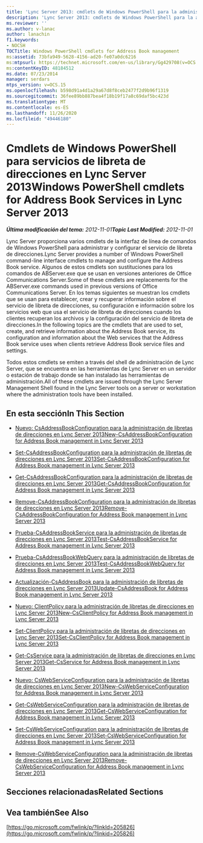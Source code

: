 ```yaml
---
title: 'Lync Server 2013: cmdlets de Windows PowerShell para la administración de la libreta de direcciones'
description: 'Lync Server 2013: cmdlets de Windows PowerShell para la administración de la libreta de direcciones.'
ms.reviewer: ''
ms.author: v-lanac
author: lanachin
f1.keywords:
- NOCSH
TOCTitle: Windows PowerShell cmdlets for Address Book management
ms:assetid: 73bfa949-5628-4156-ad20-fe07a0dc6216
ms:mtpsurl: https://technet.microsoft.com/en-us/library/Gg429708(v=OCS.15)
ms:contentKeyID: 48184512
ms.date: 07/23/2014
manager: serdars
mtps_version: v=OCS.15
ms.openlocfilehash: b598d91a4d1a29a67d8f8ceb2477f2d9b96f1319
ms.sourcegitcommit: 36fee89bb887bea4f18b19f17a8c69daf5bc423d
ms.translationtype: MT
ms.contentlocale: es-ES
ms.lasthandoff: 11/26/2020
ms.locfileid: "49446180"
---
```

# <a name="windows-powershell-cmdlets-for-address-book-services-in-lync-server-2013"></a><span data-ttu-id="4d4bb-103">Cmdlets de Windows PowerShell para servicios de libreta de direcciones en Lync Server 2013</span><span class="sxs-lookup"><span data-stu-id="4d4bb-103">Windows PowerShell cmdlets for Address Book Services in Lync Server 2013</span></span>

<div data-xmlns="http://www.w3.org/1999/xhtml">

<div class="topic" data-xmlns="http://www.w3.org/1999/xhtml" data-msxsl="urn:schemas-microsoft-com:xslt" data-cs="https://msdn.microsoft.com/">

<div data-asp="https://msdn2.microsoft.com/asp">



</div>

<div id="mainSection">

<div id="mainBody"><span data-ttu-id="4d4bb-104">

<span> </span></span><span class="sxs-lookup"><span data-stu-id="4d4bb-104">

<span> </span></span></span>

<span data-ttu-id="4d4bb-105">_**Última modificación del tema:** 2012-11-01_</span><span class="sxs-lookup"><span data-stu-id="4d4bb-105">_**Topic Last Modified:** 2012-11-01_</span></span>

<span data-ttu-id="4d4bb-106">Lync Server proporciona varios cmdlets de la interfaz de línea de comandos de Windows PowerShell para administrar y configurar el servicio de libreta de direcciones.</span><span class="sxs-lookup"><span data-stu-id="4d4bb-106">Lync Server provides a number of Windows PowerShell command-line interface cmdlets to manage and configure the Address Book service.</span></span> <span data-ttu-id="4d4bb-107">Algunos de estos cmdlets son sustituciones para los comandos de ABServer.exe que se usan en versiones anteriores de Office Communications Server.</span><span class="sxs-lookup"><span data-stu-id="4d4bb-107">Some of these cmdlets are replacements for the ABServer.exe commands used in previous versions of Office Communications Server.</span></span> <span data-ttu-id="4d4bb-108">En los temas siguientes se muestran los cmdlets que se usan para establecer, crear y recuperar información sobre el servicio de libreta de direcciones, su configuración e información sobre los servicios web que usa el servicio de libreta de direcciones cuando los clientes recuperan los archivos y la configuración del servicio de libreta de direcciones.</span><span class="sxs-lookup"><span data-stu-id="4d4bb-108">In the following topics are the cmdlets that are used to set, create, and retrieve information about the Address Book service, its configuration and information about the Web services that the Address Book service uses when clients retrieve Address Book service files and settings.</span></span>

<span data-ttu-id="4d4bb-109">Todos estos cmdlets se emiten a través del shell de administración de Lync Server, que se encuentra en las herramientas de Lync Server en un servidor o estación de trabajo donde se han instalado las herramientas de administración.</span><span class="sxs-lookup"><span data-stu-id="4d4bb-109">All of these cmdlets are issued through the Lync Server Management Shell found in the Lync Server tools on a server or workstation where the administration tools have been installed.</span></span>

<div>

## <a name="in-this-section"></a><span data-ttu-id="4d4bb-110">En esta sección</span><span class="sxs-lookup"><span data-stu-id="4d4bb-110">In This Section</span></span>

  - [<span data-ttu-id="4d4bb-111">Nuevo: CsAddressBookConfiguration para la administración de libretas de direcciones en Lync Server 2013</span><span class="sxs-lookup"><span data-stu-id="4d4bb-111">New-CsAddressBookConfiguration for Address Book management in Lync Server 2013</span></span>](lync-server-2013-New-CsAddressBookConfiguration-for-address-book-management.md)

  - [<span data-ttu-id="4d4bb-112">Set-CsAddressBookConfiguration para la administración de libretas de direcciones en Lync Server 2013</span><span class="sxs-lookup"><span data-stu-id="4d4bb-112">Set-CsAddressBookConfiguration for Address Book management in Lync Server 2013</span></span>](lync-server-2013-set-csaddressbookconfiguration-for-address-book-management.md)

  - [<span data-ttu-id="4d4bb-113">Get-CsAddressBookConfiguration para la administración de libretas de direcciones en Lync Server 2013</span><span class="sxs-lookup"><span data-stu-id="4d4bb-113">Get-CsAddressBookConfiguration for Address Book management in Lync Server 2013</span></span>](lync-server-2013-get-csaddressbookconfiguration-for-address-book-management.md)

  - [<span data-ttu-id="4d4bb-114">Remove-CsAddressBookConfiguration para la administración de libretas de direcciones en Lync Server 2013</span><span class="sxs-lookup"><span data-stu-id="4d4bb-114">Remove-CsAddressBookConfiguration for Address Book management in Lync Server 2013</span></span>](lync-server-2013-remove-csaddressbookconfiguration-for-address-book-management.md)

  - [<span data-ttu-id="4d4bb-115">Prueba-CsAddressBookService para la administración de libretas de direcciones en Lync Server 2013</span><span class="sxs-lookup"><span data-stu-id="4d4bb-115">Test-CsAddressBookService for Address Book management in Lync Server 2013</span></span>](lync-server-2013-test-csaddressbookservice-for-address-book-management.md)

  - [<span data-ttu-id="4d4bb-116">Prueba-CsAddressBookWebQuery para la administración de libretas de direcciones en Lync Server 2013</span><span class="sxs-lookup"><span data-stu-id="4d4bb-116">Test-CsAddressBookWebQuery for Address Book management in Lync Server 2013</span></span>](lync-server-2013-test-csaddressbookwebquery-for-address-book-management.md)

  - [<span data-ttu-id="4d4bb-117">Actualización-CsAddressBook para la administración de libretas de direcciones en Lync Server 2013</span><span class="sxs-lookup"><span data-stu-id="4d4bb-117">Update-CsAddressBook for Address Book management in Lync Server 2013</span></span>](lync-server-2013-update-csaddressbook-for-address-book-management.md)

  - [<span data-ttu-id="4d4bb-118">Nuevo: ClientPolicy para la administración de libretas de direcciones en Lync Server 2013</span><span class="sxs-lookup"><span data-stu-id="4d4bb-118">New-CsClientPolicy for Address Book management in Lync Server 2013</span></span>](lync-server-2013-new-csclientpolicy-for-address-book-management.md)

  - [<span data-ttu-id="4d4bb-119">Set-ClientPolicy para la administración de libretas de direcciones en Lync Server 2013</span><span class="sxs-lookup"><span data-stu-id="4d4bb-119">Set-CsClientPolicy for Address Book management in Lync Server 2013</span></span>](lync-server-2013-set-csclientpolicy-for-address-book-management.md)

  - [<span data-ttu-id="4d4bb-120">Get-CsService para la administración de libretas de direcciones en Lync Server 2013</span><span class="sxs-lookup"><span data-stu-id="4d4bb-120">Get-CsService for Address Book management in Lync Server 2013</span></span>](lync-server-2013-get-csservice-for-address-book-management.md)

  - [<span data-ttu-id="4d4bb-121">Nuevo: CsWebServiceConfiguration para la administración de libretas de direcciones en Lync Server 2013</span><span class="sxs-lookup"><span data-stu-id="4d4bb-121">New-CsWebServiceConfiguration for Address Book management in Lync Server 2013</span></span>](lync-server-2013-New-CsWebServiceConfiguration-for-address-book-management.md)

  - [<span data-ttu-id="4d4bb-122">Get-CsWebServiceConfiguration para la administración de libretas de direcciones en Lync Server 2013</span><span class="sxs-lookup"><span data-stu-id="4d4bb-122">Get-CsWebServiceConfiguration for Address Book management in Lync Server 2013</span></span>](lync-server-2013-get-cswebserviceconfiguration-for-address-book-management.md)

  - [<span data-ttu-id="4d4bb-123">Set-CsWebServiceConfiguration para la administración de libretas de direcciones en Lync Server 2013</span><span class="sxs-lookup"><span data-stu-id="4d4bb-123">Set-CsWebServiceConfiguration for Address Book management in Lync Server 2013</span></span>](lync-server-2013-set-cswebserviceconfiguration-for-address-book-management.md)

  - [<span data-ttu-id="4d4bb-124">Remove-CsWebServiceConfiguration para la administración de libretas de direcciones en Lync Server 2013</span><span class="sxs-lookup"><span data-stu-id="4d4bb-124">Remove-CsWebServiceConfiguration for Address Book management in Lync Server 2013</span></span>](lync-server-2013-remove-cswebserviceconfiguration-for-address-book-management.md)

</div>

<div>

## <a name="related-sections"></a><span data-ttu-id="4d4bb-125">Secciones relacionadas</span><span class="sxs-lookup"><span data-stu-id="4d4bb-125">Related Sections</span></span>

</div>

<div>

## <a name="see-also"></a><span data-ttu-id="4d4bb-126">Vea también</span><span class="sxs-lookup"><span data-stu-id="4d4bb-126">See Also</span></span>


[https://go.microsoft.com/fwlink/p/?linkId=205826](https://go.microsoft.com/fwlink/p/?linkid=205826)  
  

<span data-ttu-id="4d4bb-127"></div>

</div>

<span> </span>

</div>

</div>

</span><span class="sxs-lookup"><span data-stu-id="4d4bb-127"></div>

</div>

<span> </span>

</div>

</div>

</span></span></div>

